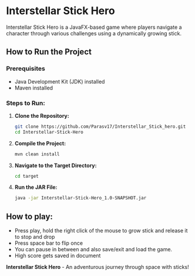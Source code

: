 # Interstellar Stick Hero

Interstellar Stick Hero is a JavaFX-based game where players navigate a character through various challenges using a dynamically growing stick.

## How to Run the Project

### Prerequisites
- Java Development Kit (JDK) installed
- Maven installed

### Steps to Run:
1. **Clone the Repository:**
   ```bash
   git clone https://github.com/Parasv17/Interstellar_Stick_hero.git
   cd Interstellar-Stick-Hero
2. **Compile the Project:**
     ```bash
    mvn clean install
4. **Navigate to the Target Directory:**
     ```bash
   cd target
6. **Run the JAR File:**
     ```bash
    java -jar Interstellar-Stick-Hero_1.0-SNAPSHOT.jar

## How to play:
- Press play, hold the right click of the mouse to grow stick and release it to stop and drop
- Press space bar to flip once
- You can pause in between and also save/exit and load the game.
- High score gets saved in document


**Interstellar Stick Hero** - An adventurous journey through space with sticks!

